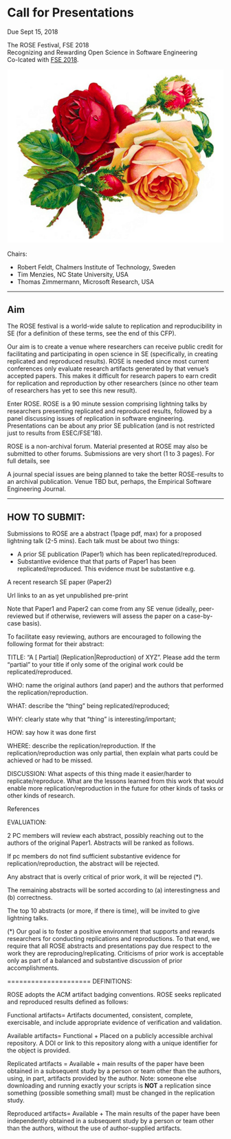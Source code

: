# Call for Presentations

Due Sept 15, 2018

The ROSE Festival, FSE 2018   
Recognizing and Rewarding Open Science in Software Engineering  
Co-lcated with  [FSE 2018](https://2018.fseconference.org/track/fse-2018-The-ROSE-Festival-Recognizing-and-Rewarding-Open-Science-in-Software-Engineering). 

![](etc/img/rose.png)     



Chairs:

- Robert Feldt, Chalmers Institute of Technology, Sweden
- Tim Menzies, NC State University, USA
- Thomas Zimmermann, Microsoft Research, USA

_____
## Aim

The ROSE festival is a world-wide salute to replication and reproducibility in SE (for a definition of these terms, see the end of this CFP).

Our aim is to create a venue where researchers can receive public credit for facilitating and participating in open science in SE (specifically, in creating replicated and reproduced results). ROSE is needed since most current conferences only evaluate research artifacts generated by that venue’s accepted papers. This makes it difficult for research papers to earn credit for replication and reproduction by other researchers (since no other team of researchers has yet to see this new result).

Enter ROSE. ROSE is a 90 minute session comprising lightning talks by researchers presenting replicated and reproduced results, followed by a panel discussing issues of replication in software engineering. Presentations can be about any prior SE publication (and is not restricted just to results from ESEC/FSE’18).

ROSE is a non-archival forum. Material presented at ROSE may also be submitted to other forums. Submissions are very short (1 to 3 pages). For full details, see

A journal special issues are being planned to take the better ROSE-results to an archival publication. Venue TBD but, perhaps, the Empirical Software Engineering Journal.

____
## HOW TO SUBMIT:

Submissions  to ROSE are a abstract  (1page pdf, max) for a proposed lightning talk (2-5 mins). Each talk must be about two things:

- A prior SE publication (Paper1) which has been replicated/reproduced.
- Substantive evidence that that parts of Paper1 has been replicated/reproduced. This evidence must be substantive e.g.

A recent research SE paper (Paper2)

Url links to an as yet unpublished pre-print


Note that Paper1 and Paper2 can come from any SE venue (ideally, peer-reviewed but if otherwise, reviewers will assess the paper on a case-by-case basis).


To facilitate easy reviewing, authors are encouraged to following the following format for their abstract:

TITLE: “A [ Partial] (Replication|Reproduction) of XYZ”. Please add the term “partial” to your title if only some of the original work could be replicated/reproduced.

WHO: name the original authors (and paper) and the authors that performed the replication/reproduction.

WHAT: describe the “thing” being replicated/reproduced;

WHY: clearly state why that “thing” is interesting/important;

HOW: say how it was done first

WHERE: describe the replication/reproduction. If the replication/reproduction was only partial, then explain what parts could be achieved or had to be missed.

DISCUSSION: What aspects of this thing made it easier/harder to replicate/reproduce. What are the lessons learned from this work that would enable more replication/reproduction in the future for other kinds of tasks or other kinds of research.

References


EVALUATION:


2 PC members will review each abstract, possibly reaching out to the authors of the original Paper1.   Abstracts will be ranked as follows.

If pc members do not find sufficient substantive evidence for replication/reproduction, the abstract will be rejected.  

Any abstract that is overly critical of prior work, it will be rejected (*).

The remaining abstracts will be sorted according to (a) interestingness and (b) correctness.  

The top 10 abstracts (or more, if there is time), will be invited to give lightning talks.


(*) Our goal is to foster a positive environment that supports and rewards researchers for conducting replications and reproductions.  To that end, we require that all ROSE abstracts and presentations pay due respect to the work they are reproducing/replicating. Criticisms of prior work is acceptable only as part of a balanced and substantive discussion of prior accomplishments.

=====================
DEFINITIONS:

ROSE adopts the ACM artifact badging conventions. ROSE seeks replicated and reproduced results defined as follows:

Functional artifacts=  Artifacts documented, consistent, complete, exercisable, and include appropriate evidence of verification and validation.

Available artifacts= Functional + Placed on a publicly accessible archival repository. A DOI or link to this repository along with a unique identifier for the object is provided.

Replicated artifacts = Available + main results of the paper have been obtained in a subsequent study by a person or team other than the authors, using, in part, artifacts provided by the author. Note: someone else downloading and running exactly your scripts is **NOT** a replication since something  (possible something small) must be changed in the replication study.

Reproduced artifacts= Available + The main results of the paper have been independently obtained in a subsequent study by a person or team other than the authors, without the use of author-supplied artifacts. 
